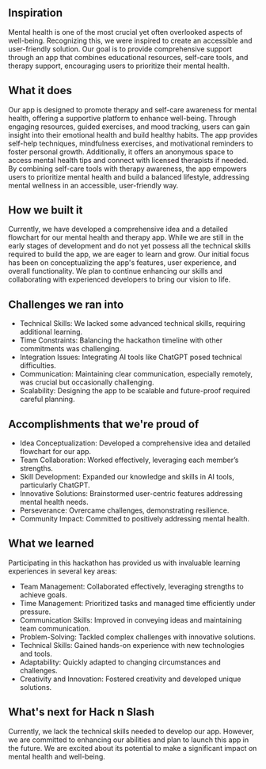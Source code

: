 ## Inspiration
Mental health is one of the most crucial yet often overlooked aspects of well-being. Recognizing this, we were inspired to create an accessible and user-friendly solution. Our goal is to provide comprehensive support through an app that combines educational resources, self-care tools, and therapy support, encouraging users to prioritize their mental health.

## What it does
Our app is designed to promote therapy and self-care awareness for mental health, offering a supportive platform to enhance well-being. Through engaging resources, guided exercises, and mood tracking, users can gain insight into their emotional health and build healthy habits. The app provides self-help techniques, mindfulness exercises, and motivational reminders to foster personal growth. Additionally, it offers an anonymous space to access mental health tips and connect with licensed therapists if needed. By combining self-care tools with therapy awareness, the app empowers users to prioritize mental health and build a balanced lifestyle, addressing mental wellness in an accessible, user-friendly way.

## How we built it
Currently, we have developed a comprehensive idea and a detailed flowchart for our mental health and therapy app. While we are still in the early stages of development and do not yet possess all the technical skills required to build the app, we are eager to learn and grow. Our initial focus has been on conceptualizing the app's features, user experience, and overall functionality. We plan to continue enhancing our skills and collaborating with experienced developers to bring our vision to life.

## Challenges we ran into
- Technical Skills:
We lacked some advanced technical skills, requiring additional learning.
- Time Constraints:
Balancing the hackathon timeline with other commitments was challenging.
- Integration Issues:
Integrating AI tools like ChatGPT posed technical difficulties.
- Communication:
Maintaining clear communication, especially remotely, was crucial but occasionally challenging.
- Scalability:
Designing the app to be scalable and future-proof required careful planning.

## Accomplishments that we're proud of
- Idea Conceptualization:
 Developed a comprehensive idea and detailed flowchart for our app.
- Team Collaboration: 
Worked effectively, leveraging each member’s strengths.
- Skill Development: 
Expanded our knowledge and skills in AI tools, particularly ChatGPT.
- Innovative Solutions: 
Brainstormed user-centric features addressing mental health needs.
- Perseverance: 
Ovrercame challenges, demonstrating resilience.
- Community Impact: 
Committed to positively addressing mental health.

## What we learned
Participating in this hackathon has provided us with invaluable learning experiences in several key areas:
- Team Management: Collaborated effectively, leveraging strengths to achieve goals.
- Time Management: Prioritized tasks and managed time efficiently under pressure.
- Communication Skills: Improved in conveying ideas and maintaining team communication.
- Problem-Solving: Tackled complex challenges with innovative solutions.
- Technical Skills: Gained hands-on experience with new technologies and tools.
- Adaptability: Quickly adapted to changing circumstances and challenges.
- Creativity and Innovation: Fostered creativity and developed unique solutions.

## What's next for Hack n Slash
Currently, we lack the technical skills needed to develop our app. However, we are committed to enhancing our abilities and plan to launch this app in the future. We are excited about its potential to make a significant impact on mental health and well-being.
